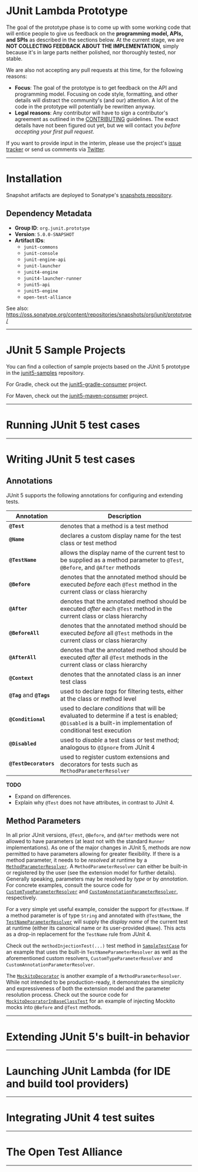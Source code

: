 # JUnit Lambda Prototype

The goal of the prototype phase is to come up with some working code that will entice people to give us feedback on the **programming model, APIs, and SPIs** as described in the sections below. At the current stage, we are **NOT COLLECTING FEEDBACK ABOUT THE IMPLEMENTATION**, simply because it's in large parts neither polished, nor thoroughly tested, nor stable.

We are also not accepting any pull requests at this time, for the following reasons:

- **Focus**: The goal of the prototype is to get feedback on the API and programming model. Focusing on code style, formatting, and other details will distract the community's (and our) attention. A lot of the code in the prototype will potentially be rewritten anyway.
- **Legal reasons**: Any contributor will have to sign a contributor's agreement as outlined in the [CONTRIBUTING] guidelines. The exact details have not been figured out yet, but we will contact you *before accepting your first pull request*.

If you want to provide input in the interim, please use the project's [issue tracker] or send us comments via [Twitter].

----

# Installation

Snapshot artifacts are deployed to Sonatype's [snapshots repository].

## Dependency Metadata

- **Group ID**: `org.junit.prototype`
- **Version**: `5.0.0-SNAPSHOT`
- **Artifact IDs**:
  - `junit-commons`
  - `junit-console`
  - `junit-engine-api`
  - `junit-launcher`
  - `junit4-engine`
  - `junit4-launcher-runner`
  - `junit5-api`
  - `junit5-engine`
  - `open-test-alliance`

See also: <https://oss.sonatype.org/content/repositories/snapshots/org/junit/prototype/>

----

# JUnit 5 Sample Projects

You can find a collection of sample projects based on the JUnit 5 prototype in the [junit5-samples] repository.

For Gradle, check out the [junit5-gradle-consumer] project.

For Maven, check out the [junit5-maven-consumer] project.

----

# Running JUnit 5 test cases

----

# Writing JUnit 5 test cases

## Annotations

JUnit 5 supports the following annotations for configuring and extending tests.

| Annotation | Description |
|------------|-------------|
| **`@Test`** | denotes that a method is a test method |
| **`@Name`** | declares a custom display name for the test class or test method |
| **`@TestName`** | allows the display name of the current test to be supplied as a method parameter to `@Test`, `@Before`, and `@After` methods |
| **`@Before`** | denotes that the annotated method should be executed _before_ each `@Test` method in the current class or class hierarchy |
| **`@After`** | denotes that the annotated method should be executed _after_ each `@Test` method in the current class or class hierarchy |
| **`@BeforeAll`** | denotes that the annotated method should be executed _before_ all `@Test` methods in the current class or class hierarchy |
| **`@AfterAll`** | denotes that the annotated method should be executed _after_ all `@Test` methods in the current class or class hierarchy |
| **`@Context`** | denotes that the annotated class is an inner test class |
| **`@Tag`** and **`@Tags`** | used to declare _tags_ for filtering tests, either at the class or method level |
| **`@Conditional`** | used to declare _conditions_ that will be evaluated to determine if a test is enabled; `@Disabled` is a built-in implementation of conditional test execution |
| **`@Disabled`** | used to _disable_ a test class or test method; analogous to `@Ignore` from JUnit 4 |
| **`@TestDecorators`** | used to register custom extensions and decorators for tests such as `MethodParameterResolver` |

**TODO**

- Expand on differences.
- Explain why `@Test` does not have attributes, in contrast to JUnit 4.

## Method Parameters

In all prior JUnit versions, `@Test`, `@Before`, and `@After` methods were not allowed to have parameters (at least not with the standard `Runner` implementations). As one of the major changes in JUnit 5, methods are now permitted to have parameters allowing for greater flexibility. If there is a method parameter, it needs to be _resolved_ at runtime by a [`MethodParameterResolver`]. A `MethodParameterResolver` can either be built-in or registered by the user (see the extension model for further details). Generally speaking, parameters may be resolved by *type* or by *annotation*. For concrete examples, consult the source code for [`CustomTypeParameterResolver`] and [`CustomAnnotationParameterResolver`], respectively.

For a very simple yet useful example, consider the support for `@TestName`. If a method parameter is of type `String` and annotated with `@TestName`, the [`TestNameParameterResolver`] will supply the _display name_ of the current test at runtime (either its canonical name or its user-provided `@Name`). This acts as a drop-in replacement for the `TestName` rule from JUnit 4.

Check out the `methodInjectionTest(...)` test method in [`SampleTestCase`] for an example that uses the built-in `TestNameParameterResolver` as well as the aforementioned custom resolvers, `CustomTypeParameterResolver` and `CustomAnnotationParameterResolver`.

The [`MockitoDecorator`] is another example of a `MethodParameterResolver`. 
While not intended to be production-ready, it demonstrates the simplicity and expressiveness of both the extension model and the parameter resolution process. Check out the source code for [`MockitoDecoratorInBaseClassTest`] for an example of injecting Mockito mocks into `@Before` and `@Test` methods.

----

# Extending JUnit 5's built-in behavior

----

# Launching JUnit Lambda (for IDE and build tool providers)

----

# Integrating JUnit 4 test suites

----

# The Open Test Alliance

----

[CONTRIBUTING]: https://github.com/junit-team/junit-lambda/blob/master/CONTRIBUTING.md
[`CustomAnnotationParameterResolver`]: https://github.com/junit-team/junit-lambda/blob/master/sample-project/src/test/java/com/example/CustomAnnotationParameterResolver.java
[`CustomTypeParameterResolver`]: https://github.com/junit-team/junit-lambda/blob/master/sample-project/src/test/java/com/example/CustomTypeParameterResolver.java
[issue tracker]: https://github.com/junit-team/junit-lambda/issues
[junit5-gradle-consumer]: https://github.com/junit-team/junit5-samples/tree/master/junit5-gradle-consumer
[junit5-maven-consumer]: https://github.com/junit-team/junit5-samples/tree/master/junit5-maven-consumer
[junit5-samples]: https://github.com/junit-team/junit5-samples
[`MethodParameterResolver`]: https://github.com/junit-team/junit-lambda/blob/master/junit5-api/src/main/java/org/junit/gen5/api/extension/MethodParameterResolver.java
[`MockitoDecorator`]: https://github.com/junit-team/junit-lambda/blob/master/sample-extension/src/main/java/com/example/mockito/MockitoDecorator.java
[`MockitoDecoratorInBaseClassTest`]: https://github.com/junit-team/junit-lambda/blob/master/sample-extension/src/test/java/com/example/mockito/MockitoDecoratorInBaseClassTest.java
[`SampleTestCase`]: https://github.com/junit-team/junit-lambda/blob/master/sample-project/src/test/java/com/example/SampleTestCase.java
[snapshots repository]: https://oss.sonatype.org/content/repositories/snapshots/
[`TestNameParameterResolver`]: https://github.com/junit-team/junit-lambda/blob/master/junit5-engine/src/main/java/org/junit/gen5/engine/junit5/extension/TestNameParameterResolver.java
[Twitter]: https://twitter.com/junitlambda
